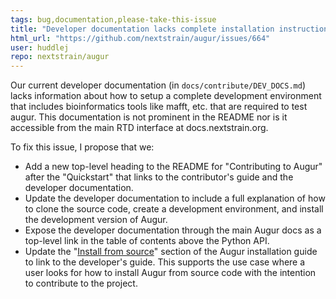 ```yaml
---
tags: bug,documentation,please-take-this-issue
title: "Developer documentation lacks complete installation instructions"
html_url: "https://github.com/nextstrain/augur/issues/664"
user: huddlej
repo: nextstrain/augur
---
```


Our current developer documentation (in `docs/contribute/DEV_DOCS.md`) lacks information about how to setup a complete development environment that includes bioinformatics tools like mafft, etc. that are required to test augur. This documentation is not prominent in the README nor is it accessible from the main RTD interface at docs.nextstrain.org.

To fix this issue, I propose that we:

  - Add a new top-level heading to the README for "Contributing to Augur" after the "Quickstart" that links to the contributor's guide and the developer documentation.
  - Update the developer documentation to include a full explanation of how to clone the source code, create a development environment, and install the development version of Augur.
  - Expose the developer documentation through the main Augur docs as a top-level link in the table of contents above the Python API.
  - Update the "[Install from source](https://docs.nextstrain.org/projects/augur/en/stable/installation/installation.html#install-from-source)" section of the Augur installation guide to link to the developer's guide. This supports the use case where a user looks for how to install Augur from source code with the intention to contribute to the project.
